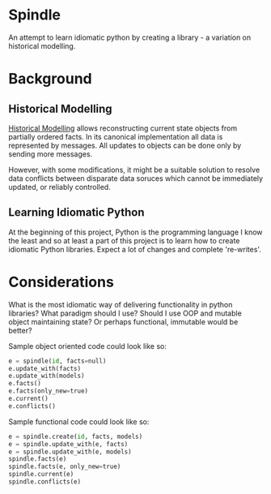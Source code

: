 # Spindle

An attempt to learn idiomatic python by creating a library - a variation on historical modelling. 

# Background 

## Historical Modelling

[Historical Modelling](https://historicalmodeling.com/) allows reconstructing current state objects from partially ordered facts.
In its canonical implementation all data is represented by messages. All updates to objects can be done only by sending
more messages.

However, with some modifications, it might be a suitable solution to resolve data conflicts between disparate data soruces
which cannot be immediately updated, or reliably controlled. 

## Learning Idiomatic Python

At the beginning of this project, Python is the programming language I know the least and so at least a part of this project
is to learn how to create idiomatic Python libraries. Expect a lot of changes and complete 're-writes'. 

# Considerations

What is the most idiomatic way of delivering functionality in python libraries? What paradigm should I use? 
Should I use OOP and mutable object maintaining state? Or perhaps functional, immutable would be better? 

Sample object oriented code could look like so: 

```python
e = spindle(id, facts=null)
e.update_with(facts)
e.update_with(models)
e.facts()
e.facts(only_new=true)
e.current()
e.conflicts()
```

Sample functional code could look like so:

```python
e = spindle.create(id, facts, models)
e = spindle.update_with(e, facts)
e = spindle.update_with(e, models)
spindle.facts(e)
spindle.facts(e, only_new=true)
spindle.current(e)
spindle.conflicts(e)
```
